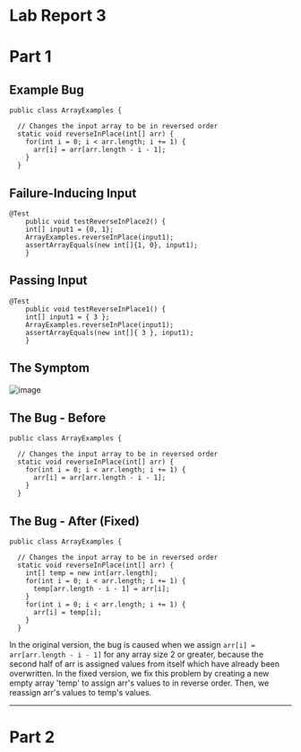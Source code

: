 # __Lab Report 3__

# Part 1
## Example Bug
```
public class ArrayExamples {

  // Changes the input array to be in reversed order
  static void reverseInPlace(int[] arr) {
    for(int i = 0; i < arr.length; i += 1) {
      arr[i] = arr[arr.length - i - 1];
    }
  }
```
## Failure-Inducing Input
```
@Test 
	public void testReverseInPlace2() {
    int[] input1 = {0, 1};
    ArrayExamples.reverseInPlace(input1);
    assertArrayEquals(new int[]{1, 0}, input1);
	}
```
## Passing Input
```
@Test 
	public void testReverseInPlace1() {
    int[] input1 = { 3 };
    ArrayExamples.reverseInPlace(input1);
    assertArrayEquals(new int[]{ 3 }, input1);
	}
```
## The Symptom

![image](https://github.com/theryanfo/cse15l-lab-reports/assets/156359755/c3a53580-d70a-46cb-86e2-2dfd6ae27ee5)

## The Bug - Before
```
public class ArrayExamples {

  // Changes the input array to be in reversed order
  static void reverseInPlace(int[] arr) {
    for(int i = 0; i < arr.length; i += 1) {
      arr[i] = arr[arr.length - i - 1];
    }
  }
```
## The Bug - After (Fixed)
```
public class ArrayExamples {

  // Changes the input array to be in reversed order
  static void reverseInPlace(int[] arr) {
    int[] temp = new int[arr.length];
    for(int i = 0; i < arr.length; i += 1) {
      temp[arr.length - i - 1] = arr[i];
    }
    for(int i = 0; i < arr.length; i += 1) {
      arr[i] = temp[i];
    }
  }
```
In the original version, the bug is caused when we assign `arr[i] = arr[arr.length - i - 1]` for any array size 2 or greater, because the second half of arr is assigned values from itself which have already been overwritten. In the fixed version, we fix this problem by creating a new empty array 'temp' to assign arr's values to in reverse order. Then, we reassign arr's values to temp's values.

***
# Part 2
